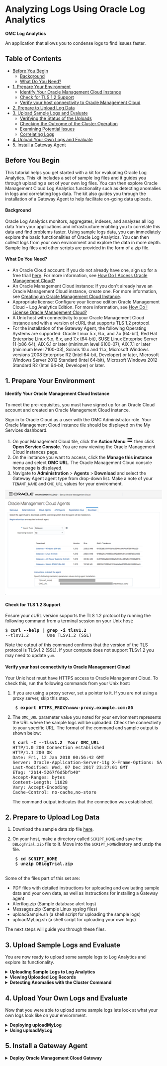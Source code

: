 [hamburger]: ./Tutorial_Images/general/hamburger.png
[agent-download]: ./Tutorial_Images/general/agent_download.png
[cluster-icon]: ./Tutorial_Images/general/cluster_icon.png
[gear]: ./Tutorial_Images/general/gear.png
[global-context]: ./Tutorial_Images/general/global_context.png

[uploads-1]: ./Tutorial_Images/log_analytics/uploads_1.png
[uploads-2]: ./Tutorial_Images/log_analytics/uploads_2.png
[uploads-3]: ./Tutorial_Images/log_analytics/uploads_3.png
[uploads-4]: ./Tutorial_Images/log_analytics/uploads_4.png
[clustering]: ./Tutorial_Images/log_analytics/clustering.gif
[drill-down]: ./Tutorial_Images/log_analytics/drill_down.gif
[correlating-logs]: ./Tutorial_Images/log_analytics/correlating_logs.gif




<h1> Analyzing Logs Using Oracle Log Analytics </h1>

**OMC Log Analytics**

An application that allows you to condense logs to find issues faster.

## Table of Contents

  - [Before You Begin](#before-you-begin)
      - [Background](#background)
      - [What Do You Need?](#what-do-you-need)
  - [1. Prepare Your Environment](#1-prepare-your-environment)
      - [Identify Your Oracle Management Cloud Instance](#identify-your-oracle-management-cloud-instance)
      - [Check for TLS 1.2 Support](#check-for-tls-12-support)
      - [Verify your host connectivity to Oracle Management Cloud](#verify-your-host-connectivity-to-oracle-management-cloud)
  - [2. Prepare to Upload Log Data](#2-prepare-to-upload-log-data)
  - [3. Upload Sample Logs and Evaluate](#3-upload-sample-logs-and-evaluate)
      - [Verifying the Status of the Uploads](#verifying-the-status-of-the-uploads)
      - [Checking the Outcome of the Cluster Operation](#checking-the-outcome-of-the-cluster-operation)
      - [Examining Potential Issues](#examining-potential-issues)
      - [Correlating Logs](#correlating-logs)
  - [4. Upload Your Own Logs and Evaluate](#4-upload-your-own-logs-and-evaluate)
  - [5. Install a Gateway Agent](#5-install-a-gateway-agent)

## Before You Begin

This tutorial helps you get started with a kit for evaluating Oracle Log Analytics. This kit includes a set of sample log files and it guides you through uploading a set of your own log files. You can then explore Oracle Management Cloud Log Analytics functionality such as detecting anomalies in logs and correlating logs data. The kit also guides you through the installation of a Gateway Agent to help facilitate on-going data uploads.

#### Background

Oracle Log Analytics monitors, aggregates, indexes, and analyzes all log data from your applications and infrastructure enabling you to correlate this data and find problems faster. Using sample logs data, you can immediately explore the basic functionalities of Oracle Log Analytics. You can then collect logs from your own environment and explore the data in more depth. Sample log files and other scripts are provided in the form of a zip file.

#### What Do You Need?

- An Oracle Cloud account: if you do not already have one, sign up for a free triall [here](https://cloud.oracle.com/home). For more information, see [How Do I Access Oracle Management Cloud?](https://docs.oracle.com/en/cloud/paas/management-cloud/omcgs/access-oracle-management-cloud.html#GUID-838A6676-0224-4CF1-8BC8-8327887D24B7)
- An Oracle Management Cloud instance: If you don't already have an Oracle Management Cloud instance, create one. For more information, see [Creating an Oracle Management Cloud Instance](https://docs.oracle.com/en/cloud/paas/management-cloud/omcgs/access-oracle-management-cloud.html#GUID-C15E9F94-78CD-4868-A9F8-DCF50D267A2E).
- Appropriate license: Configure your license edition Oracle Management Cloud – Log Analytics Edition. For more information, see [How Do I License Oracle Management Cloud?](https://docs.oracle.com/en/cloud/paas/management-cloud/omcgs/oracle-management-cloud-license-information.html#GUID-A2F5635B-D7DE-4277-B707-035A96F19B26)
- A Unix host with connectivity to your Oracle Management Cloud instance and with a version of cURL that supports TLS 1.2 protocol.
- For the installation of the Gateway Agent, the following Operating Systems are supported: Oracle Linux 5.x, 6.x, and 7.x (64-bit), Red Hat Enterprise Linux 5.x, 6.x, and 7.x (64-bit), SUSE Linux Enteprise Server 11 (x86_64), AIX 6.1 or later (minimum level 6100-07), AIX 7.1 or later (minimum level 7100-03), Solaris 10.x and 11.x, Microsoft Windows versions 2008 Enterprise R2 (Intel 64-bit, Developer) or later, Microsoft Windows Server 2012 Standard (Intel 64-bit), Microsoft Windows 2012 Standard R2 (Intel 64-bit, Developer) or later.

## 1. Prepare Your Environment

#### Identify Your Oracle Management Cloud Instance

To meet the pre-requisites, you must have signed up for an Oracle Cloud account and created an Oracle Management Cloud instance.

Sign in to Oracle Cloud as a user with the OMC Administrator role. Your Oracle Management Cloud instance tile should be displayed on the My Services dashboard.

1. On your Management Cloud tile, click the **Action Menu** ![hamburger] then click **Open Service Console**. You are now viewing the Oracle Management Cloud instances page.
2. On the instance you want to access, click the **Manage this instance** menu and select **OMC URL**. The Oracle Management Cloud console home page is displayed.
3. Navigate to **Administration** > **Agents** > **Download** and select the Gateway Agent agent type from drop-down list. Make a note of your `TENANT_NAME` and `OMC_URL` values for your environment.

![agent-download]

#### Check for TLS 1.2 Support

Ensure your cURL version supports the TLS 1.2 protocol by running the following command from a terminal session on your Unix host:

<pre>
$ <b>curl --help | grep -i tlsv1.2</b>
--tlsv1.2       Use TLSv1.2 (SSL)
</pre>

Note the output of this command confirms that the version of the TLS protocol is TLSv1.2 (SSL).
If your compute does not support TLSv1.2 you may need to update `yum`.

#### Verify your host connectivity to Oracle Management Cloud

Your Unix host must have HTTPS access to Oracle Management Cloud. To check this, run the following commands from your Unix host:

1. If you are using a proxy server, set a pointer to it. If you are not using a proxy server, skip this step.
   <pre>
    $ <b>export HTTPS_PROXY=www-proxy.example.com:80</b>
   </pre>
2. The `OMC_URL` parameter value you noted for your environment represents the URL where the sample logs will be uploaded. Check the connectivity to your specific URL. The format of the command and sample output is shown below:

   <pre>
   $ <b>curl -I --tlsv1.2  Your OMC_URL</b>
   HTTP/1.0 200 Connection established
   HTTP/1.1 200 OK
   Date: Fri, 12 Jan 2018 00:56:42 GMT
   Server: Oracle-Application-Server-11g X-Frame-Options: SAMEORIGIN
   Last-Modified: Wed, 07 Dec 2017 23:27:01 GMT 
   ETag: "2b14-5267f6d5bfb40"
   Accept-Ranges: bytes
   Content-Length: 11028
   Vary: Accept-Encoding
   Cache-Control: no-cache,no-store
   </pre>

    The command output indicates that the connection was established.

## 2. Prepare to Upload Log Data

1. Download the sample data zip file [here](https://apexapps.oracle.com/pls/apex/f?p=44785:112:0::::P112_CONTENT_ID:23996).
2. On your host, make a directory called `SCRIPT_HOME` and save the `DBLogTrial.zip` file to it. Move into the `SCRIPT_HOME`diretory and unzip the file.

    <pre>
    $ <b>cd SCRIPT_HOME</b>
    $ <b>unzip DBLogTrial.zip</b>
    </pre>

Some of the files part of this set are:

- PDF files with detailed instructions for uploading and evaluating sample data and your own data, as well as instructions for installing a Gateway agent
- Alertlog.zip (Sample database alert logs)
- Messages.zip (Sample Linux syslog files)
- <span>uploadSample.sh</span> (a shell script for uploading the sample logs)
- <span>uploadMyLog.sh</span> (a shell script for uploading your own logs)

The next steps will guide you through these files.

## 3. Upload Sample Logs and Evaluate

You are now ready to upload some sample logs to Log Analytics and explore its functionality.

<details>
<summary><b>Uploading Sample Logs to Log Analytics</b></summary>

To upload the provided sample logs, follow these steps:

1. Before uploading logs, enter property values to be used in uploading log in file `SCRIPT_HOME/DBLogTrial/uploadSample/config/upload.properties`.
   - Go to the `SCRIPT_HOME/DBLogTrial/uploadSample/config` directory.
   - Use an editor of your choice to edit file `upload.properties` to set appropriate values for the following properties:
   - `UPLOAD_ROOT`: your `OMC_URL`
   - `IDENTITY_DOMAIN`: your `TENANT_NAME`
   - `USERNAME`: your OMC username
   - (Optional) `HTTPS_PROXY`


    **Mandatory Properties**
    <pre>
    # URL for uploading data to OMC
    # Examples:
    # UPLOAD_ROOT=https://inst1-acme.itom.management.us2.oraclecloud.com
    # UPLOAD_ROOT=https://inst2-xyz.itom.management.europe.oraclecloud.com
    # UPLOAD_ROOT=https://a123456.itom.management.us2.oraclecloud.com
    # This is a required parameter. The "https://" part is optional.
    UPLOAD_ROOT= <br/>
    # Subscription Identity Domain
    # EX:
    # IDENTITY_DOMAIN=acme
    # This is a required parameter
    IDENTITY_DOMAIN= <br/>
    # OMC user name
    # EX:
    # USERNAME=john.doe@xyz.com
    # This is a required parameter
    USERNAME=
    </pre>

    **Optional Property**
    <pre>
    # If you need to access OMC (Oracle Management Cloud) through a proxy server,
    # set "HTTPS_PROXY=proxy_host:port
    # E.g., HTTPS_PROXY=www-proxy.xyz.com:80
    HTTPS_PROXY=
    </pre>

2. Go to the `SCRIPT_HOME/DBLogTrial/uploadSample` directory, and run the <span>uploadSample.sh</span> script to upload the sample alert logs and syslog, respectively, as shown below. Enter your OMC password when prompted.
   <pre>
   $ <b> cd .. </b>
   $ <b> ./uploadSample.sh alertlog </b>
   $ <b> ./uploadSample.sh syslog </b>
   </pre>

Take note of the name of the upload at the bottom of each script output. An upload is identified by its name in Log Analytics UI.

Ex:
<pre>   
Upload name: alertlog.2018-01-07_19:43:25
Upload name: syslog.2018-01-07_19:43:32
</pre>

#### Verifying the Status of the Uploads

To verify the status of the uploads, follow these steps:

1.  Log on to Oracle Management Cloud.
2.  Navigate to Log Analytics.
    1. From the Welcome to Oracle Management Cloud page, click the **navigation icon** ![alt text][hamburger] on the top-left corner to view the Management Cloud navigation pane if it is not already there. Select **Log Analytics**.
3.  Navigate to the **Log Admin** page and view status of the uploads.
    1. From the left navigation pane, select **Log Admin**.
    2. Select **Uploads**.
 3. 
    4. From the Uploads page, you should see the uploads that you performed earlier. If an upload shows 0 in Progress and 0 Failed, it has completed.
       1. If necessary, click an upload name to see the Status of the upload. For example, click `alertlog_<timestamp>`. If the upload has completed successfully, you will seen a green stick in the **Status** field.
   
   ![uploads-1] ![uploads-2] ![uploads-3]
</details>



<details>
<summary><b>Viewing Uploaded Log Records</b></summary>
To view the records from an upload, follow these steps:

1. Navigate to the **Uploads** page.
2. From the **Uploads** page, select an upload, click the menu icon ![alt text][hamburger] on the right and click **View in Log Explorer** to view the records from that upload.
   ![uploads-4]
3. From the log explorer page, you can view the alert log records from the upload that you selected.

Some of the information shown on the page includes:

- The uploaded alert log entries are for the period from August 9 to August 24, 2017.
- The log entries came from the upload whose name is in the Query bar.
- The histogram shows the daily volumes of log records. This helps identify any abnormality in record volumes at a glance. You can drill down by clicking a bar on the chart.
- The first 25 of the 1920 records that came with the upload. The records are in date order from newest to oldest. You can reverse the order by clicking the arrowhead in the Time (`<time zone>`) field.
- You can browse the rest of log records by using the pagination at the bottom of the page.
</details>

<details>
<summary><b>Detecting Anomalies with the Cluster Command</b></summary>

To detect anomalies based on log records, you can use Log Analytics cluster command, which automatically groups log records based on severity, such as error, fault, fatal and warning, and dynamically identified patterns, potential issues, outliers, and trends.
 - To perform clustering on the log records, from the **Visualize** panel click the currently selected visualization (e.g. **Records with Histogram**), and click **Cluster** ![cluster-icon] icon.

![clustering]

#### Checking the Outcome of the Cluster Operation
The cluster operation reduced 1920 log records to 123 clusters, identified 25 potential issues, 37 outliers, and 26 trends.

Examine the log clusters, and then click **Potential Issues**.

#### Examining Potential Issues

From the **Potential Issues** tab, you can look at the log clusters that Log Analytics identifies as potential issues, if you see a cluster with a sample message that may be pointing to an issue of significance or of interest, click the value in the **Count** column to drill down see the records of the cluster.

For example, the following sample message indicates that the Oracle database instance had problems writing to a control file due to a file I/O error. This kind of problem is critical; it tends to result in an abnormal shutdown of the instance.

![drill-down]

Let’s drill down to the log record by clicking the count value of 1 on the left of the sample message.

Drilling down on a log cluster allows you to see the log record(s) including the original log entry (or entries) in that cluster. In this case, you will see the record with the timestamp of Aug 9, 2017, 5:23:58PM (UTC-8:00 or PST) showing a file I/O error affecting the writing to a database control file.

#### Correlating Logs

Log Analytics allows you to quickly correlate logs from different sources (e.g. database logs and syslog) based on time to determine whether there is a correlation between events captured in log records. Let’s query the log records for entities demo_db_instance and demo_host 30 seconds before 5:23:28 PM (UTC-8:00) and 30 seconds after that by following these steps:

1. Click ![gear] at the bottom of the **Original Log Content** field, and then select **Advanced Log Fitler Options...**.
2. From the Advanced Log Filter Options pop-up window, enter 30 (seconds) for **Time Range - Before**, 30 (seconds) for **Time Range – After**, and click **OK**.
3. In the **Global Context** ![global-context] bar near the top, enter `demo_host` next to `demo_db_instance`, click in the Query bar to clear any existing filter, and click **Run**.
4. The above query retrieves the log records uploaded for entities `demo_db_instance` and `demo_host` for the period of 5:23:28 PM to 5:24:28 PM on August 9. Examine the 31 records in the two-page output to see the sequence of the events that were captured in the logs in the one-minute period, and which of the events may have had an effect on other events.

![correlating-logs]

You may have noticed that at 5:23:58PM, system logs (syslog) recorded that some I/O errors occurred on disk device sdd1 (see page 2), and database alert logs recorded that the database encountered I/O errors (see page 1); then at 5:24:00PM the database was terminated.
</details>

## 4. Upload Your Own Logs and Evaluate
Now that you were able to upload some sample logs lets look at what your own logs look like on your enviornment.

<details>
<summary><b>Deploying uploadMyLog</b></summary>

 To deploy the uploadMyLog file please follow the directions below.

1. Download and install uploadMyLog.zip file found in the DBLogTrial.zip package. 
   <pre>
   $ <b> cd ~ </b>
   $ <b> mkdir ./scratch </b>
   $ <b> cd scratch </b>
   $ <b> unzip uploadMyLog.zip </b> 
   </pre>

After extracting the Zip file as above, you will see a directory named DBLogTrial with a subdirectory named uploadMyLog. This document refers to the uploadMyLog directory as SCRIPT_HOME

2. Now we need to make the executable script.
   <pre>
   $<b> cd ~/scratch/DBLogTrial </b>
   $<b> cd uploadMyLog/ </b> 
   $<b> chmod +x ./uploadMyLog.sh </b>
   $<b> chmod +x ./uploadMyLogTraditional.sh </b>
</pre>

</details>
<details>
<summary><b>Using uploadMyLog</b></summary>

This section provides the steps for using the uploadMyLog package to upload sample logs to explore Log Analytics features.

1. Before uploading your logs, enter property values to be used in uploading the log in file `SCRIPT_HOME/DBLogTrial/uploadSample/config/upload.properties`.
   - Go to the `SCRIPT_HOME/DBLogTrial/uploadMyLog/config` directory.
   - Use an editor of your choice to edit file `upload.properties` to set appropriate values for the following properties:
   - `UPLOAD_ROOT`: your `OMC_URL`
   - `IDENTITY_DOMAIN`: your `TENANT_NAME`
   - `USERNAME`: your OMC username
   - (Optional) `HTTPS_PROXY`


    **Mandatory Properties**
    <pre>
    # URL for uploading data to OMC
    # Examples:
    # UPLOAD_ROOT=https://inst1-acme.itom.management.us2.oraclecloud.com
    # UPLOAD_ROOT=https://inst2-xyz.itom.management.europe.oraclecloud.com
    # UPLOAD_ROOT=https://a123456.itom.management.us2.oraclecloud.com
    # This is a required parameter. The "https://" part is optional.
    UPLOAD_ROOT= <br/>
    # Subscription Identity Domain
    # EX:
    # IDENTITY_DOMAIN=acme
    # This is a required parameter
    IDENTITY_DOMAIN= <br/>
    # OMC user name
    # EX:
    # USERNAME=john.doe@xyz.com
    # This is a required parameter
    USERNAME=
    </pre>

    **Optional Property**
    <pre>
    # If you need to access OMC (Oracle Management Cloud) through a proxy server,
    # set "HTTPS_PROXY=proxy_host:port
    # E.g., HTTPS_PROXY=www-proxy.xyz.com:80
    HTTPS_PROXY=
    </pre>

2. Go to the SCRIPT_HOME directory, and run the uploadMyLog.sh script to upload the sample alert logs and syslog, respectively, as shown below. Enter your OMC password when prompted.
   <pre>
   $ <b>./uploadMyLog.sh alertlog </b>
   $ <b>./uploadMyLog.sh syslog </b>
   </pre> 

To verify the status of the uploads, follow these steps:

1.  Log on to Oracle Management Cloud.
2.  Navigate to Log Analytics.
    1. From the Welcome to Oracle Management Cloud page, click the **navigation icon** ![alt text][hamburger] on the top-left corner to view the Management Cloud navigation pane if it is not already there. Select **Log Analytics**.
3.  Navigate to the **Log Admin** page and view status of the uploads.
    1. From the left navigation pane, select **Log Admin**.
    2. Select **Uploads**.
 1. 
    3. From the Uploads page, you should see the uploads that you performed earlier. If an upload shows 0 in Progress and 0 Failed, it has completed.
       1. If necessary, click an upload name to see the Status of the upload. For example, click `alertlog_<timestamp>`. If the upload has completed successfully, you will seen a green stick in the **Status** field.
   
   ![uploads-1] ![uploads-2] ![uploads-3]
</details>


## 5. Install a Gateway Agent

<details>
<summary><b>Deploy Oracle Management Cloud Gateway</b></summary>

### Before You Begin

### Background

Oracle Management Cloud (OMC) Gateway (highlighted in red in the diagram below) is an optional yet vital component of an Oracle Management Cloud deployment. It serves as a channel between Oracle Management Cloud agents and Oracle Management Cloud.

While it is possible for the OMC agent that resides on each host to communicate directly with OMC’s backend, for security reasons, an organization may want to limit the number of hosts that can connect to the Internet directly. In this case, it is best to set up a small number of OMC Gateway hosts, and enable Internet access only for those hosts.
For a trial, since the number of hosts may be small, it is possible to do a trial without the gateway. However, if there is a desire to limit security exposure even in a trial environment, then it is a good idea to set up the OMC Gateway.

--insert picture--

There are 5 steps for deploying OMC Gateway.

1. Download the Oracle Management Cloud Gateway Software
2. Create Registration Key
3. Edit the Response File
4. Install the Gateway
5. Verify Gateway Installation

What Do You Need?

* A valid Oracle Cloud account, an Oracle Management Cloud instance and "OMC Administrator" role credentials. See How do I Access Oracle Management Cloud? in Getting Started with Oracle Management Cloud. You should already have these if you followed a prior tutorial.

* A host: the OMC Gateway needs to be installed on a host where it will run. For production deployment, one or more dedicated physical or VM hosts is recommended. For trial, it is possible to use a host where the entities you want to monitor are installed. Linux, Windows, Solaris SPARC and AIX based hosts are supported. See the “Supported Operating Systems” section in Common Prerequisites.
  
* A staging location: an empty directory on your host where you download or copy the agent files.
  
* An installation directory: an empty directory on your host where the agent will be installed. Ensure the directory is created with the required permissions. See the "Permissions Required on the Agent Base Directory" section in Common Prerequisites.

## Download the Oracle Management Cloud Gateway Software

The Oracle Management Cloud gateway software, including a gateway installation script and an editable response file, is provided in a zip file that you can download from your Oracle Management Cloud console. The zip file is platform specific.

## Registering For a Cloud Account

If you don't have an Oracle Cloud Account, sign up for one using the Registering For a Cloud Account section below. If you already have a cloud account, then skip the Registering For a Cloud Account section section

1.	Go to the Oracle Cloud Infrastructure Page: https://cloud.oracle.com/en_US/cloud-infrastructure.

2.	At the top of the page click the try for free button. 
	--Insert Picture Here--

3.	Here is where you will put in the information for your trial account

4.	Fill out the information for the Account Details section (Section 1)

	* Account Type
	* Cloud Account Name
	* Default Data Region
	* Email Address
	* First Name
	* Last Name
	* Country/Territory
	* Address
	* City
	* State
	* Zip/Postal Code
  
--Insert Picture Here--

5.	For the Verification Code Section (Section 2), fill out the information for this as well.

	* Country/Region Calling Code
	* Mobile
  
--Insert Picture Here--

6.	Click on the Request Code button to receive the verification code via a text message to the mobile number that you provided when you filled out the Mobile Number Field.

7.	Once you receive the code, type that code into Verification code field and click the verify button. It may take a minute or so for the verification button to work.

8.	In the Credit Card Details Section (Section 3) click on the Add Payment Button and provide information from a credit card. Debit cards can be used as well. You will be asked to verify your address and provide the card information in separate windows

9.	In the Terms & Conditions section (Section 4), check the complete box and click the complete box.

10.	Following this completion your cloud account will start to be provisioned and will take a few minutes to be completed.

## Access the Oracle Management Cloud Console

Sign in to Oracle Cloud as a user with the OMC Administrator role. Your Oracle Management Cloud instance tile should be displayed on the My Services dashboard.

--Add Picture Here--

1. Go to cloud.oracle.com and click Sign In.

--Insert Picture Here--

2. Your Sign In procedure varies depending on the type of account that your tenant is configured.

In most cases, if your tenant is on “Cloud Account with Identity Cloud Service”, select “Cloud Account with Identity Cloud Service” as your account type, enter the name of your account, and click My Services.

Enter your user id and password.

--Insert Picture Here--

On the other hand, if you have a Traditional Cloud Account (most likely because it was provisioned prior to April 2018), select “Traditional Cloud Account” as account type. Select “US Commercial 2 (us2)” for data center if your account was provisioned in the United States.
  
  * Supply the name of your identity domain.
  * Enter your user id and password.

3. On the Oracle Cloud Dashboard, click the menu link next to the Oracle logo (highlighted in red) toward the top of the page to open up the navigation menu to the left.

--Insert Picture Here--

4. On the navigation menu, click on Services to expand the list of services, and click Management Cloud.

--Insert Picture Here--
  
5. This takes you to the Oracle Management Cloud home page, which looks like the following. You will be using the Global Navigation Menu to the left to carry out the remaining setup. If the menu is hidden, click the link next to Oracle logo (highlighted in red) to bring up the menu.

--Insert Picture Here--

## Save and Extract the Gateway Files

1. On the Oracle Management Cloud home page, click the Global Navigation Menu on the top-left corner and navigate to Administration > Agents.
   
2. On the Agents – Oracle Management Cloud page, click the Download tab. The Agent Software Download page is displayed.
   
3. Select Gateway from the Agent Type drop-down list, and select one of the choices (such as Linux (64-bit)) that matches the type of O/S on the host where you will be installing the gateway from the Operating System drop-down list. The gateway software link for the gateway you’ve selected is displayed.
   
4. A list of link would show up under Download. Click the link on the gateway file that you wish to download.
   
5. If you download the Gateway file to your PC instead of the host that you plan to run the Gateway, move the downloaded file to your Gateway host and unzip the file into a staging directory of your choice. To do this for linux, use the following steps:
	
	*	From Local Machine Terminal Session - SSH into your OCI Instance by running the below command (You will use your OCI Public IP Address instead of 129.***.***.**):
		
        `ssh opc@129.***.***.**`

	*	From OPC Terminal Session type pwd to see where you are currently at in your directory.  You should see the following:

         `/home/opc`

	*	From OPC Terminal Session  Make a directory called agent.  Run the following command in your terminal:
		
        `mkdir agent`

	*	From OPC Terminal Session Make a directory called omc.  Run the following command in your terminal:
		
        `mkdir omc`

	*	From OPC Terminal Session type the following command:
		
        `exit`

	*	From Local Machine Session we will now copy our cloud agent file over to our OPC Session:
  
		a.	Locate the file path of the 'gateway_linux.x64_1.32.0.zip
        

		b.	run the following command (File path will depend on where you saved the agent and IP address will be different)

    `ssh opc@scp Downloads/gateway_linux.x64_1.32.0.zip opc@129.***.***.**:/home/opc/omc`

	*	From Local Machine Session ssh back into your OCI    account (Your IP Address will be different than shown below:

        `ssh opc@129.***.***.**`
         

	*	From your OPC terminal inside the OMC directory session type the following command to see the contents of your directory.  You should now see a .zip called gateway_linux.x64_1.32.0.zip:
		
         `ls`

	*	From your OPC terminal inside the omc directory unzip the cloudagent file by running the below command
		
         `unzip gateway_linux.x64_1.32.0.zip`

1. Please also make a note of the values of TENANT_ID and UPLOAD_ROOT, which are shown as the bottom of the page. You will need these information for a later step when you set up the agent.rsp file.
   
## Create a Registration Key

A registration key is issued for your identity domain, and it’s used when you deploy gateways and agents.

1. On the Oracle Management Cloud home page, click the Global Navigation Menu on the top-left
corner and navigate to Administration > Agents.

2. On the Agents – Oracle Management Cloud page, click the Registration Keys tab. The Registration Keys page opens.
   
3. Enter the required details to create a new Registration Key:
   
	* In the Name field, specify a name to identify the registration key.
 
	* In the Registration Limit field, enter a number that indicates the maximum number of gateways, data collectors, and agents that can be associated with the registration key. If you are not sure, just put 10,000, which should be enough for a trial.
  
	* Click Create New Key. A new registration key will then be created. Make a note of this registration “Key Value”, it will be used by the AgentInstall.sh script at the time of installation.

## Edit the Response File

The AgentInstall.sh script is used to carry out the actual install of the OMC Gateway. The script requires a set of parameters that are specific to your environment. These parameters are specified in the response file agent.rsp.

1. On your Linux / UNIX or Microsoft Windows host, logged in as the owner of the Oracle software (here, oracle) navigate to your staging directory. Edit the agent.rsp file using any standard text editor. Add your values for the mandatory parameters in the agent.rsp file. Here are example values (make sure to replace these with the correct values for your environment):
	* TENANT_ID=example-tenant
	Note: this value must be exactly as shown in the UI, the format is instance name-domain name
	* UPLOAD_ROOT=https://example-tenant.management.us2.oraclecloud.com/ o AGENT_REGISTRATION_KEY=xxxxxxx-yyyyyyyyyyyyyyyyy
	* AGENT_BASE_DIRECTORY=/oracle/GatewayAgent
	(or for example when installing on Microsoft Windows)
	AGENT_BASE_DIRECTORY=C:\Oracle\GatewayAgent
	The AGENT_BASE_DIRECTORY is where your agent executables and other run-time files will reside. Create a directory that is owned by the user id of the Oracle software (here, oracle). It is best to have a standard location that is common across all your hosts, so that the agent.rsp file is standardized and you just need to set up the file once.

2. For security reasons, if you are using a proxy server (a dedicated host or system that acts as an intermediary between your host and Oracle Management Cloud) you must define its parameters next. In this case, the proxy server was configured to use authentication, so it requires a user name and password. Edit the following parameters in the agent.rsp file:
	o OMC_PROXYHOST=www-proxy.example.com o OMC_PROXYPORT=80
	o OMC_PROXYUSER=oracle
 Save and close the response file.

## 4a. Install the Gateway on Linux / UNIX
You install a gateway by running the AgentInstall.sh script from the command line. By default, the gateway install script picks up all its required parameters from the response file you just edited in the same directory.

1. On your Linux / UNIX host, logged in as the owner of the Oracle software (here, oracle) navigate to your staging directory. Run the installer script using this command:
    ./AgentInstall.sh
 
 --insert image here--
 
2. To enable the gateway to start automatically when the host is booted up, add a startup script. Switch to the root user.
   
3. Create a shell script named startomcagent.sh under the /etc/init.d directory using any standard text editor with the following:


$ su - root
password
#
 
 
#!/bin/sh
su — <Agent_Install_User> —c
<Agent_Base_Directory>/agent_inst/bin/omcli start agent
 
For example, if the gateway is installed under the /oracle/omc directory and gateway installation owner is oracle, then the content of the shell script should be as follows:
 
#!/bin/sh
su - “oracle” -c “/oracle/omc/agent_inst/bin/omcli start
agent”
4. Save the script file as startomcagent.sh.
5. Change the permission of the file to 755. Ensure that the owner of the script file and all the other
files in the /etc/init.d directory is root.
6. For Linux, create symbolic links under
directories to make the newly created shell script file accessible in the host startup process. Prefix the symbolic link with S and the priority level. For example, to create the symbolic links with priority level 81, run the following commands:
7. For Solaris, create symbolic links under /etc/rc.d/rc2.d, /etc/rc.d/rc3.d directories c. Prefix the symbolic link with S and the priority level. To create the symbolic links with priority level 81, run the following commands:
8. For AIX, create symbolic links under
/etc/rc.d/rc2.d, /etc/rc.d/rc3.d, and /etc/rc.d/rc5.d
directories with priority level 81. Prefix the symbolic link with S and the priority level. To create the symbolic links with priority level 81, run the following commands:

## 4b. Install the Gateway on Windows

You install a gateway by running the AgentInstall.bat script from the command line. By default, the gateway install script picks up all its required parameters from the response file you just edited in the same directory.

1. On Windows hosts, launch the command line interface as administrator.
   
2. Go to the directory where you unzip the package for gateway software, and run AgentInstall.bat. Make sure you run it in a command line window as administrator. The script will install Gateway
software and set it to start automatically as a Windows service.

--insert image here--

## Verify the Gateway Installation
After installing the gateway, you must verify the installation.

1. From the Oracle Management Cloud home page, click the Global Navigation Menu on the top-left
corner and navigate to Administration > Agents.

2. Click the Gateways tab.
   
3. Check if the host name of your deployed gateway exists in the list of available gateways. You can click the gateway entry and match the specified registration key value with the registration key that you had used when deploying the gateway.

--insert image here--
   
 1. On your Linux / UNIX host, run the following omcli commands to verify that the gateway was successfully deployed:
<AGENT_BASE_DIRECTORY>/agent_inst/bin/omcli status agent - Run this command to display a list of properties for the newly installed gateway. Check if the last successful upload and last attempted upload values (date and time) are the same.
<AGENT_BASE_DIRECTORY>/agent_inst/bin/omcli status agent connectivity - Run this command to verify that there are no significant connectivity issues with connections associated with the gateway and Oracle Management Cloud.

5. If installing on a Microsoft Windows host, run the following omcli commands to verify that the gateway was successfully deployed:
   
<AGENT_BASE_DIRECTORY>\agent_inst\bin\omcli.bat status agent

- Run this command to display a list of properties for the newly installed gateway. Check if the last successful upload and last attempted upload values (date and time) are the same.
  
<AGENT_BASE_DIRECTORY>\agent_inst\bin\omcli.bat status agent connectivity 

- Run this command to verify that there are no significant connectivity issues with connections associated with the gateway and Oracle Management Cloud.

The following screenshot shows one of the verification steps as it would appear on a Linux host:

--insert image here--

You are now ready to perform additional installation of agents and the optional Enterprise Manager Data Collector for Oracle Management Cloud.

## Want to Learn More?
• Getting Started with Oracle Management Cloud
• Installing a Gateway
</details>
